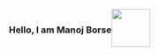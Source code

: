 <div style="
    display: flex;
    justify-content: center;
    align-items: center;
"> 
  <h3>
    Hello, I am Manoj Borse  
    </h3> 
   <img src="https://media1.giphy.com/media/gM5qFksULw54NMWyry/giphy.gif" width="70">
</div>
